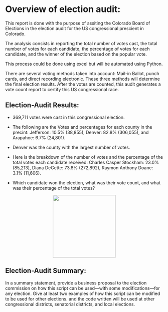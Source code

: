 # Overview of election audit: 

This report is done with the purpose of assiting the Colorado Board of Elections in the election audit for the US congressional prescient in Colorado. 

The analysis consists in reporting the total number of votes cast, the total number of votes for each candidate, the percentage of votes for each candidate, and the winner of the election based on the popular vote.

This process could be done using excel but will be automated using Python.

There are several voting methods taken into account: Mail-in Ballot, punch cards, and direct recording electronic.  These three methods will determine the final election results. After the votes are counted, this audit generates a vote count report to certify this US congressional race.

## Election-Audit Results:                                 
  
* 369,711 votes were cast in this congressional election.  

* The following are the Votes and percentages for each county in the precint: Jefferson: 10.5% (38,855), Denver: 82.8% (306,055), and Arapahoe: 6.7% (24,801).

* Denver was the county with the largest number of votes.

* Here is the breakdown of the number of votes and the percentage of the total votes each candidate received: Charles Casper Stockham: 23.0% (85,213), Diana      DeGette: 73.8% (272,892), Raymon Anthony Doane: 3.1% (11,606).

* Which candidate won the election, what was their vote count, and what was their percentage of the total votes?

<p align = "center">
<img src="https://github.com/nativelasquez-austin/Election_Analysis/blob/main/Resources/Election_results.png" width="200" height="200" />


## Election-Audit Summary: 

In a summary statement, provide a business proposal to the election commission on how this script can be used—with some modifications—for any election. Give at least two examples of how this script can be modified to be used for other elections.
and the code written will be used at other congressional districts, senatorial districts, and local elections.


